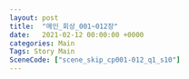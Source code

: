 ```yaml
---
layout: post
title:  "메인_회상_001~012장"
date:   2021-02-12 00:00:00 +0000
categories: Main
Tags: Story Main
SceneCode: ["scene_skip_cp001-012_q1_s10"]
---
```


